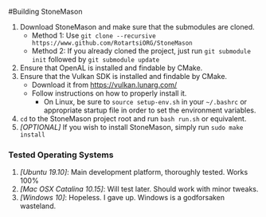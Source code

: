 
[comment]: # (This is a markdown document, but can still be read in plaintext.
              If you're seeing this, then you're reading the plaintext version.)
              
#Building StoneMason
1. Download StoneMason and make sure that the submodules are cloned.
    - Method 1: Use `git clone --recursive https://www.github.com/RotartsiORG/StoneMason`
    - Method 2: If you already cloned the project, just run `git submodule init` followed by `git submodule update`
2. Ensure that OpenAL is installed and findable by CMake.
3. Ensure that the Vulkan SDK is installed and findable by CMake.
    - Download it from https://vulkan.lunarg.com/
    - Follow instructions on how to properly install it. 
        - On Linux, be sure to `source setup-env.sh` in your `~/.bashrc`
          or appropriate startup file in order to set the environment variables. 
4. `cd` to the StoneMason project root and run `bash run.sh` or equivalent.
5. _\[OPTIONAL\]_ If you wish to install StoneMason, simply run `sudo make install`



### Tested Operating Systems
1. *\[Ubuntu 19.10\]*: Main development platform, thoroughly tested. Works 100%
2. *\[Mac OSX Catalina 10.15\]*: Will test later. Should work with minor tweaks.
3. *\[Windows 10\]*: Hopeless. I gave up. Windows is a godforsaken wasteland.